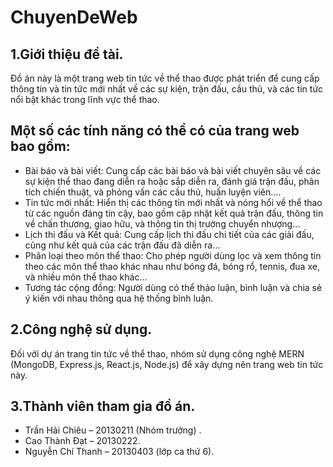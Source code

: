 # ChuyenDeWeb
## 1.Giới thiệu đề tài.
  Đồ án này là một trang web tin tức về thể thao được phát triển để cung cấp thông tin và tin tức mới nhất về các sự kiện, trận đấu, cầu thủ, và các tin tức nổi bật khác trong lĩnh vực thể thao. 

## Một số các tính năng có thể có của trang web bao gồm:
  - Bài báo và bài viết: Cung cấp các bài báo và bài viết chuyên sâu về các sự kiện thể thao đang diễn ra hoặc sắp diễn ra, đánh giá trận đấu, phân tích chiến thuật, và phỏng vấn các cầu thủ, huấn luyện viên….
  - Tin tức mới nhất: Hiển thị các thông tin mới nhất và nóng hổi về thể thao từ các nguồn đáng tin cậy, bao gồm cập nhật kết quả trận đấu, thông tin về chấn thương, giao hữu, và thông tin thị trường chuyển nhượng…
  - Lịch thi đấu và Kết quả: Cung cấp lịch thi đấu chi tiết của các giải đấu, cũng như kết quả của các trận đấu đã diễn ra…
  - Phân loại theo môn thể thao: Cho phép người dùng lọc và xem thông tin theo các môn thể thao khác nhau như bóng đá, bóng rổ, tennis, đua xe, và nhiều môn thể thao khác…
  - Tương tác cộng đồng: Người dùng có thể thảo luận, bình luận và chia sẻ ý kiến với nhau thông qua hệ thống bình luận.
## 2.Công nghệ sử dụng.
 Đối với dự án trang tin tức về thể thao, nhóm sử dụng công nghệ MERN (MongoDB, Express.js, React.js, Node.js) để xây dựng nên trang web tin tức này.
## 3.Thành viên tham gia đồ án.
  - Trần Hải Chiêu – 20130211 (Nhóm trưởng) .
  - Cao Thành Đạt – 20130222.
  - Nguyễn Chí Thanh – 20130403 (lớp ca thứ 6).
